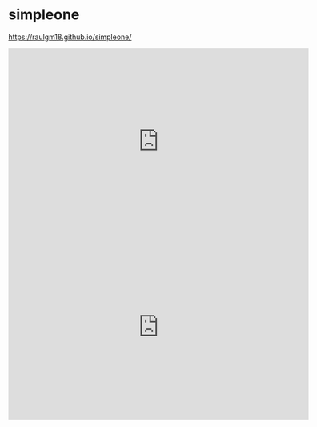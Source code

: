 # simpleone

https://raulgm18.github.io/simpleone/


<iframe width="600" height="371" seamless frameborder="0" scrolling="no" src="https://docs.google.com/spreadsheets/d/e/2PACX-1vT5IJXYa2BUPGEF8GtxxY0qj6ECZi_QEoUYZc6bYUiToL57id3lNYPyLSSuv6uVg9hUejF758RE_k0N/pubchart?oid=592911189&amp;format=interactive"></iframe>

<iframe width="600" height="371" seamless frameborder="0" scrolling="no" src="https://docs.google.com/spreadsheets/d/e/2PACX-1vTKrRwlsrG4jiEPevBH9F6Qig1gA4kEA58U0aU1tCgK4Rk6WmDxPeWairsUNco4VH1e9eRNif42jNjV/pubchart?oid=557199677&amp;format=interactive"></iframe>
